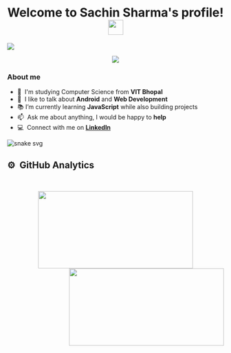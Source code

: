 <h1 align="center">
  Welcome to Sachin Sharma's profile!
  <img src="https://media.giphy.com/media/hvRJCLFzcasrR4ia7z/giphy.gif" width="35">
</h1>

<img src="https://user-images.githubusercontent.com/89263668/162906838-928bb34f-6235-43c4-9973-eb212967f5de.gif">


<p align="center">
  <img src="https://readme-typing-svg.herokuapp.com?color=F70000&lines=Hello%2C+world!+I'm+Sachin+Sharma.;I'm+a+Front-End+Web+Developer.;I'm+from+Gwalior%2C+Madhya+Pradesh."></img>
</p>

<h3 align="left">About me </h3>

- :office: &nbsp;I'm studying Computer Science from **VIT Bhopal**
- :speech_balloon: &nbsp;I like to talk about **Android** and **Web Development**
- :books: I’m currently learning **JavaScript** while also building projects
- :mailbox: &nbsp;Ask me about anything, I would be happy to **help**
- :computer: &nbsp;Connect with me on <a href = "https://www.linkedin.com/in/sachinsh01/"> **LinkedIn** </a>


![snake svg](https://github.com/sachinsh01/sachinsh01/blob/output/github-contribution-grid-snake.svg)

## ⚙️ &nbsp;GitHub Analytics
<br>
<p align = "center">
<a href="#sachinsharma-title">
<img height="180em" width="360em" src="https://github-readme-stats-eight-theta.vercel.app/api/top-langs/?username=sachinsh01&hide=jupyter%20notebook&langs_count=8&layout=compact&theme=algolia"/> 
<img height="180em" width="360em" src="https://github-readme-stats.vercel.app/api?username=sachinsh01&show_icons=true&theme=react&count_private=true&include_all_commits=true" align="right" />
</a>
</p>



